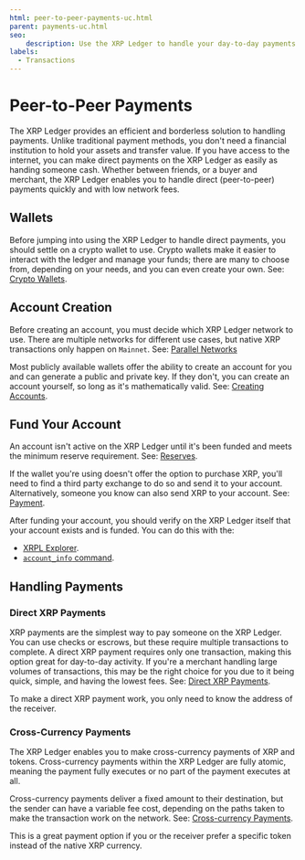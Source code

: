 ```yaml
---
html: peer-to-peer-payments-uc.html
parent: payments-uc.html
seo:
    description: Use the XRP Ledger to handle your day-to-day payments without a third party.
labels:
  - Transactions
---
```

# Peer-to-Peer Payments

The XRP Ledger provides an efficient and borderless solution to handling payments. Unlike traditional payment methods, you don't need a financial institution to hold your assets and transfer value. If you have access to the internet, you can make direct payments on the XRP Ledger as easily as handing someone cash. Whether between friends, or a buyer and merchant, the XRP Ledger enables you to handle direct (peer-to-peer) payments quickly and with low network fees.


## Wallets

Before jumping into using the XRP Ledger to handle direct payments, you should settle on a crypto wallet to use. Crypto wallets make it easier to interact with the ledger and manage your funds; there are many to choose from, depending on your needs, and you can even create your own. See: [Crypto Wallets](../../introduction/crypto-wallets.md).


## Account Creation

Before creating an account, you must decide which XRP Ledger network to use. There are multiple networks for different use cases, but native XRP transactions only happen on `Mainnet`. See: [Parallel Networks](../../concepts/networks-and-servers/parallel-networks.md)

Most publicly available wallets offer the ability to create an account for you and can generate a public and private key. If they don't, you can create an account yourself, so long as it's mathematically valid. See: [Creating Accounts](../../concepts/accounts/index.md#creating-accounts).


## Fund Your Account

An account isn't active on the XRP Ledger until it's been funded and meets the minimum reserve requirement. See: [Reserves](../../concepts/accounts/reserves.md).

If the wallet you're using doesn't offer the option to purchase XRP, you'll need to find a third party exchange to do so and send it to your account. Alternatively, someone you know can also send XRP to your account. See: [Payment](../../references/protocol/transactions/types/payment.md).

After funding your account, you should verify on the XRP Ledger itself that your account exists and is funded. You can do this with the:

  - [XRPL Explorer](https://livenet.xrpl.org/).
  - [`account_info` command](../../references/http-websocket-apis/public-api-methods/account-methods/account_info.md).


## Handling Payments


### Direct XRP Payments

XRP payments are the simplest way to pay someone on the XRP Ledger. You can use checks or escrows, but these require multiple transactions to complete. A direct XRP payment requires only one transaction, making this option great for day-to-day activity. If you're a merchant handling large volumes of transactions, this may be the right choice for you due to it being quick, simple, and having the lowest fees. See: [Direct XRP Payments](../../concepts/payment-types/direct-xrp-payments.md).

To make a direct XRP payment work, you only need to know the address of the receiver.


### Cross-Currency Payments

The XRP Ledger enables you to make cross-currency payments of XRP and tokens. Cross-currency payments within the XRP Ledger are fully atomic, meaning the payment fully executes or no part of the payment executes at all.

Cross-currency payments deliver a fixed amount to their destination, but the sender can have a variable fee cost, depending on the paths taken to make the transaction work on the network. See: [Cross-currency Payments](../../concepts/payment-types/cross-currency-payments.md).

This is a great payment option if you or the receiver prefer a specific token instead of the native XRP currency.
